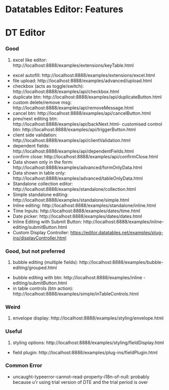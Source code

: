 # Datatables Editor: Features

# DT Editor

### Good
1. excel like editor: http://localhost:8888/examples/extensions/keyTable.html
- excel autofill: http://localhost:8888/examples/extensions/excel.html
- file upload: http://localhost:8888/examples/advanced/upload.html
- checkbox (acts as toggle/switch): http://localhost:8888/examples/api/checkbox.html
- duplicate btn: http://localhost:8888/examples/api/duplicateButton.html
- custom delete/remove msg: http://localhost:8888/examples/api/removeMessage.html
- cancel btn: http://localhost:8888/examples/api/cancelButton.html
- prev/next editing btn: http://localhost:8888/examples/api/backNext.html- customised control btn: http://localhost:8888/examples/api/triggerButton.html
- client side validation: http://localhost:8888/examples/api/clientValidation.html
- dependent fields: http://localhost:8888/examples/api/dependentFields.html
- confirm close: http://localhost:8888/examples/api/confirmClose.html
- Data shown only in the form: http://localhost:8888/examples/advanced/formOnlyData.html
- Data shown in table only: http://localhost:8888/examples/advanced/tableOnlyData.html
- Standalone collection editor: http://localhost:8888/examples/standalone/collection.html
- Simple standalone editing: http://localhost:8888/examples/standalone/simple.html
- Inline editing: http://localhost:8888/examples/standalone/inline.html
- Time Inputs: http://localhost:8888/examples/dates/time.html
- Date picker: http://localhost:8888/examples/dates/dates.html
- Inline Editing with Submit Button: http://localhost:8888/examples/inline-editing/submitButton.html
- Custom Display Controller: https://editor.datatables.net/examples/plug-ins/displayController.html

### Good, but not preferred
1. bubble editing (multiple fields): http://localhost:8888/examples/bubble-editing/grouped.html
- bubble editing with btn: http://localhost:8888/examples/inline
-editing/submitButton.html
- in table controls (btn action): http://localhost:8888/examples/simple/inTableControls.html

### Weird
1. envelope display: http://localhost:8888/examples/styling/envelope.html

### Useful
1. styling options: http://localhost:8888/examples/styling/fieldDisplay.html
- field plugin: http://localhost:8888/examples/plug-ins/fieldPlugin.html

### Common Error
- uncaught-typeerror-cannot-read-property-i18n-of-null: probably because u'r using trial version of DTE and the trial period is over

